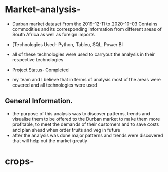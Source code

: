 # Market-analysis-
 
*  Durban market dataset 
From the 2019-12-11 to 2020-10-03 
Contains commodities and its corresponding information from different areas of South Africa as well as foreign imports 

* [Technologies Used- Python, Tableu, SQL, Power BI
* all of these technologies were used to carryout the analysis in their respective technologies  
* Project Status- Completed 
* my team and I believe that in terms of analysis most of the areas were covered and all technologies were used 



## General Information.
- the purpose of this analysis was to discover patterns, trends and visualise them to be offered to the Durban market to make them more profitable, to meet the demands of their customers and to save costs and plan ahead when order fruits and veg in future 
- after the analysis was done major patterns and trends were discovered that will help out the market greatly 



# crops-
